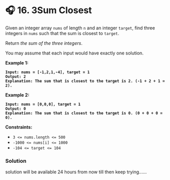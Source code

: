 # 🎧 16. 3Sum Closest

Given an integer array `nums` of length `n` and an integer `target`, find three integers in `nums` such that the sum is closest to `target`.

Return _the sum of the three integers_.

You may assume that each input would have exactly one solution.

&#x20;

**Example 1:**

<pre><code><strong>Input: nums = [-1,2,1,-4], target = 1
</strong><strong>Output: 2
</strong><strong>Explanation: The sum that is closest to the target is 2. (-1 + 2 + 1 = 2).
</strong></code></pre>

**Example 2:**

<pre><code><strong>Input: nums = [0,0,0], target = 1
</strong><strong>Output: 0
</strong><strong>Explanation: The sum that is closest to the target is 0. (0 + 0 + 0 = 0).
</strong></code></pre>

&#x20;

**Constraints:**

* `3 <= nums.length <= 500`
* `-1000 <= nums[i] <= 1000`
* `-104 <= target <= 104`

### **Solution**

solution will be available 24 hours from now till then keep trying......
